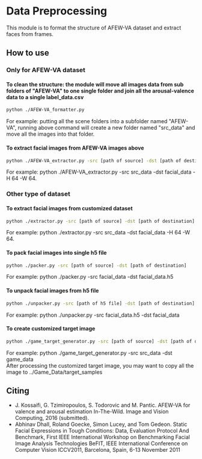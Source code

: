# Data Preprocessing
This module is to format the structure of AFEW-VA dataset and extract faces from frames.

## How to use

### Only for AFEW-VA dataset
#### To clean the structure: the module will move all images data from sub folders of "AFEW-VA" to one single folder and join all the arousal-valence data to a single label_data.csv
```bash
python ./AFEW-VA_formatter.py
```
For example: putting all the scene folders into a subfolder named "AFEW-VA", running above command will create a new folder named "src_data" and move all the images into that folder.<br/> 

#### To extract facial images from AFEW-VA images above
```bash
python ./AFEW-VA_extractor.py -src [path of source] -dst [path of destination] -H [target height] -W [target width]
```
For example: python ./AFEW-VA_extractor.py -src src_data -dst facial_data -H 64 -W 64. <br>

### Other type of dataset
#### To extract facial images from customized dataset
```bash
python ./extractor.py -src [path of source] -dst [path of destination] -H [target height] -W [target width]
```
For example: python ./extractor.py -src src_data -dst facial_data -H 64 -W 64. <br>

#### To pack facial images into single h5 file
```bash
python ./packer.py -src [path of source] -dst [path of destination]
```
For example: python ./packer.py -src facial_data -dst facial_data.h5 <br>

#### To unpack facial images from h5 file
```bash
python ./unpacker.py -src [path of h5 file] -dst [path of destination]
```
For example: python ./unpacker.py -src facial_data.h5 -dst facial_data <br>

#### To create customized target image
```bash
python ./game_target_generator.py -src [path of source] -dst [path of destination]
```
For example: python ./game_target_generator.py -src src_data -dst game_data <br>
After processing the customized target image, you may want to copy all the image to ../Game_Data/target_samples <br>

## Citing
* J. Kossaifi, G. Tzimiropoulos, S. Todorovic and M. Pantic. AFEW-VA for valence and arousal estimation In-The-Wild. Image and Vision Computing, 2016 (submitted).
*  Abhinav Dhall, Roland Goecke, Simon Lucey, and Tom Gedeon. Static Facial Expressions in Tough Conditions: Data, Evaluation Protocol And Benchmark, First IEEE International Workshop on Benchmarking Facial Image Analysis Technologies BeFIT, IEEE International Conference on Computer Vision ICCV2011, Barcelona, Spain, 6-13 November 2011


